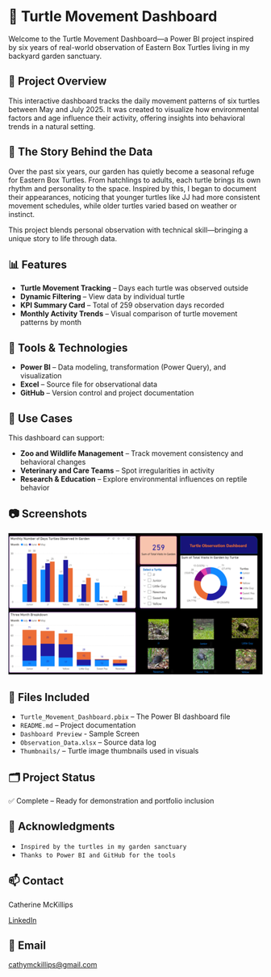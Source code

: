 # 🐢 Turtle Movement Dashboard

Welcome to the Turtle Movement Dashboard—a Power BI project inspired by six years of real-world observation of Eastern Box Turtles living in my backyard garden sanctuary.

## 📖 Project Overview

This interactive dashboard tracks the daily movement patterns of six turtles between May and July 2025. It was created to visualize how environmental factors and age influence their activity, offering insights into behavioral trends in a natural setting.

## 🐢 The Story Behind the Data

Over the past six years, our garden has quietly become a seasonal refuge for Eastern Box Turtles. From hatchlings to adults, each turtle brings its own rhythm and personality to the space. Inspired by this, I began to document their appearances, noticing that younger turtles like JJ had more consistent movement schedules, while older turtles varied based on weather or instinct.

This project blends personal observation with technical skill—bringing a unique story to life through data.

## 📊 Features

- **Turtle Movement Tracking** – Days each turtle was observed outside
- **Dynamic Filtering** – View data by individual turtle
- **KPI Summary Card** – Total of 259 observation days recorded
- **Monthly Activity Trends** – Visual comparison of turtle movement patterns by month

## 🔧 Tools & Technologies

- **Power BI** – Data modeling, transformation (Power Query), and visualization
- **Excel** – Source file for observational data
- **GitHub** – Version control and project documentation

## 🧠 Use Cases

This dashboard can support:
- **Zoo and Wildlife Management** – Track movement consistency and behavioral changes
- **Veterinary and Care Teams** – Spot irregularities in activity
- **Research & Education** – Explore environmental influences on reptile behavior

## 📷 Screenshots
![Dashboard Screenshot](dashboard-preview.png)


## 📁 Files Included

- `Turtle_Movement_Dashboard.pbix` – The Power BI dashboard file
- `README.md` – Project documentation
- `Dashboard Preview` - Sample Screen
- `Observation_Data.xlsx` – Source data log
- `Thumbnails/` – Turtle image thumbnails used in visuals

## 🗂️ Project Status

✅ Complete – Ready for demonstration and portfolio inclusion  


## 🙌 Acknowledgments

- `Inspired by the turtles in my garden sanctuary`
- `Thanks to Power BI and GitHub for the tools`

## 📫 Contact
Catherine McKillips

[LinkedIn](https://www.linkedin.com/in/catherine-mckillips-data-analytics)  

## 📧 Email
cathymckillips@gmail.com
